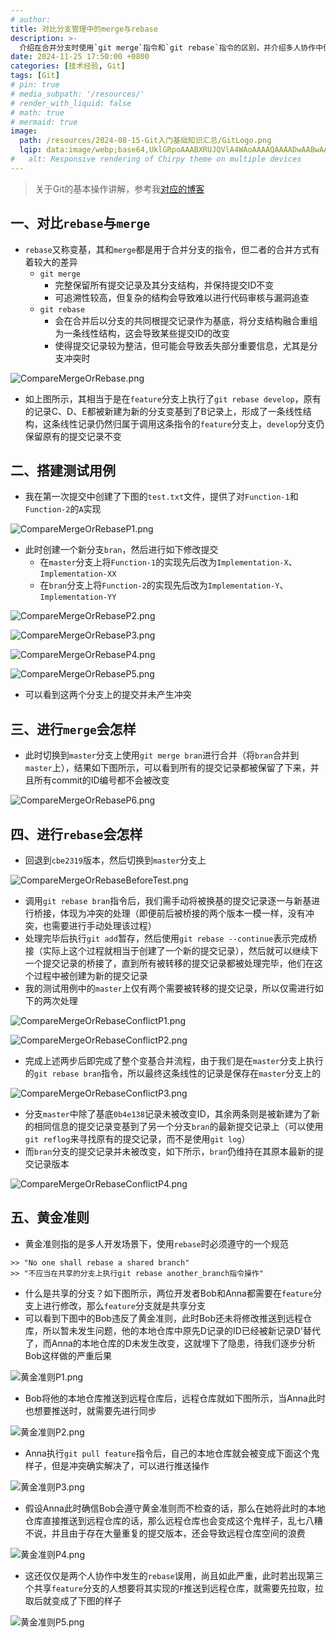 ```yaml
---
# author:
title: 对比分支管理中的merge与rebase
description: >-
  介绍在合并分支时使用`git merge`指令和`git rebase`指令的区别，并介绍多人协作中使用`rebase`需要遵守的黄金准则，以及若不遵守有怎样的后果
date: 2024-11-25 17:50:00 +0800
categories: [技术经验, Git]
tags: [Git]
# pin: true
# media_subpath: '/resources/'
# render_with_liquid: false
# math: true
# mermaid: true
image:
  path: /resources/2024-08-15-Git入门基础知识汇总/GitLogo.png
  lqip: data:image/webp;base64,UklGRpoAAABXRUJQVlA4WAoAAAAQAAAADwAABwAAQUxQSDIAAAARL0AmbZurmr57yyIiqE8oiG0bejIYEQTgqiDA9vqnsUSI6H+oAERp2HZ65qP/VIAWAFZQOCBCAAAA8AEAnQEqEAAIAAVAfCWkAALp8sF8rgRgAP7o9FDvMCkMde9PK7euH5M1m6VWoDXf2FkP3BqV0ZYbO6NA/VFIAAAA
#   alt: Responsive rendering of Chirpy theme on multiple devices
---
```


>关于Git的基本操作讲解，参考我[对应的博客](https://whythz.github.io/posts/Git%E5%85%A5%E9%97%A8%E5%9F%BA%E7%A1%80%E7%9F%A5%E8%AF%86%E6%B1%87%E6%80%BB/)

## 一、对比`rebase`与`merge`
- `rebase`又称变基，其和`merge`都是用于合并分支的指令，但二者的合并方式有着较大的差异
	- `git merge`
		- 完整保留所有提交记录及其分支结构，并保持提交ID不变
		- 可追溯性较高，但复杂的结构会导致难以进行代码审核与漏洞追查
	- `git rebase`
		- 会在合并后以分支的共同根提交记录作为基底，将分支结构融合重组为一条线性结构，这会导致某些提交ID的改变
		- 使得提交记录较为整洁，但可能会导致丢失部分重要信息，尤其是分支冲突时

![CompareMergeOrRebase.png](/resources/2024-11-25-对比分支管理中的merge与rebase/CompareMergeOrRebase.png)

- 如上图所示，其相当于是在`feature`分支上执行了`git rebase develop`，原有的记录C、D、E都被新建为新的分支变基到了B记录上，形成了一条线性结构，这条线性记录仍然归属于调用这条指令的`feature`分支上，`develop`分支仍保留原有的提交记录不变

## 二、搭建测试用例

- 我在第一次提交中创建了下图的`test.txt`文件，提供了对`Function-1`和`Function-2`的`A`实现

![CompareMergeOrRebaseP1.png](/resources/2024-11-25-对比分支管理中的merge与rebase/CompareMergeOrRebaseP1.png)

- 此时创建一个新分支`bran`，然后进行如下修改提交
	- 在`master`分支上将`Function-1`的实现先后改为`Implementation-X`、`Implementation-XX`
	- 在`bran`分支上将`Function-2`的实现先后改为`Implementation-Y`、`Implementation-YY`

![CompareMergeOrRebaseP2.png](/resources/2024-11-25-对比分支管理中的merge与rebase/CompareMergeOrRebaseP2.png)

![CompareMergeOrRebaseP3.png](/resources/2024-11-25-对比分支管理中的merge与rebase/CompareMergeOrRebaseP3.png)

![CompareMergeOrRebaseP4.png](/resources/2024-11-25-对比分支管理中的merge与rebase/CompareMergeOrRebaseP4.png)

![CompareMergeOrRebaseP5.png](/resources/2024-11-25-对比分支管理中的merge与rebase/CompareMergeOrRebaseP5.png)

- 可以看到这两个分支上的提交并未产生冲突

## 三、进行`merge`会怎样
- 此时切换到`master`分支上使用`git merge bran`进行合并（将`bran`合并到`master`上），结果如下图所示，可以看到所有的提交记录都被保留了下来，并且所有commit的ID编号都不会被改变

![CompareMergeOrRebaseP6.png](/resources/2024-11-25-对比分支管理中的merge与rebase/CompareMergeOrRebaseP6.png)

## 四、进行`rebase`会怎样
- 回退到`cbe2319`版本，然后切换到`master`分支上

![CompareMergeOrRebaseBeforeTest.png](/resources/2024-11-25-对比分支管理中的merge与rebase/CompareMergeOrRebaseBeforeTest.png)

- 调用`git rebase bran`指令后，我们需手动将被换基的提交记录逐一与新基进行桥接，体现为冲突的处理（即便前后被桥接的两个版本一模一样，没有冲突，也需要进行手动处理该过程）
- 处理完毕后执行`git add`暂存，然后使用`git rebase --continue`表示完成桥接（实际上这个过程就相当于创建了一个新的提交记录），然后就可以继续下一个提交记录的桥接了，直到所有被转移的提交记录都被处理完毕，他们在这个过程中被创建为新的提交记录
- 我的测试用例中的`master`上仅有两个需要被转移的提交记录，所以仅需进行如下的两次处理

![CompareMergeOrRebaseConflictP1.png](/resources/2024-11-25-对比分支管理中的merge与rebase/CompareMergeOrRebaseConflictP1.png)

![CompareMergeOrRebaseConflictP2.png](/resources/2024-11-25-对比分支管理中的merge与rebase/CompareMergeOrRebaseConflictP2.png)

- 完成上述两步后即完成了整个变基合并流程，由于我们是在`master`分支上执行的`git rebase bran`指令，所以最终这条线性的记录是保存在`master`分支上的

![CompareMergeOrRebaseConflictP3.png](/resources/2024-11-25-对比分支管理中的merge与rebase/CompareMergeOrRebaseConflictP3.png)

- 分支`master`中除了基底`0b4e138`记录未被改变ID，其余两条则是被新建为了新的相同信息的提交记录变基到了另一个分支`bran`的最新提交记录上（可以使用`git reflog`来寻找原有的提交记录，而不是使用`git log`）
- 而`bran`分支的提交记录并未被改变，如下所示，`bran`仍维持在其原本最新的提交记录版本

![CompareMergeOrRebaseConflictP4.png](/resources/2024-11-25-对比分支管理中的merge与rebase/CompareMergeOrRebaseConflictP4.png)

## 五、黄金准则
- 黄金准则指的是多人开发场景下，使用`rebase`时必须遵守的一个规范

```
>> "No one shall rebase a shared branch"
>> "不应当在共享的分支上执行git rebase another_branch指令操作"
```

- 什么是共享的分支？如下图所示，两位开发者Bob和Anna都需要在`feature`分支上进行修改，那么`feature`分支就是共享分支
- 可以看到下图中的Bob违反了黄金准则，此时Bob还未将修改推送到远程仓库，所以暂未发生问题，他的本地仓库中原先D记录的ID已经被新记录D'替代了，而Anna的本地仓库的D未发生改变，这就埋下了隐患，待我们逐步分析Bob这样做的严重后果

![黄金准则P1.png](/resources/2024-11-25-对比分支管理中的merge与rebase/黄金准则P1.png)

- Bob将他的本地仓库推送到远程仓库后，远程仓库就如下图所示，当Anna此时也想要推送时，就需要先进行同步

![黄金准则P2.png](/resources/2024-11-25-对比分支管理中的merge与rebase/黄金准则P2.png)

- Anna执行`git pull feature`指令后，自己的本地仓库就会被变成下面这个鬼样子，但是冲突确实解决了，可以进行推送操作

![黄金准则P3.png](/resources/2024-11-25-对比分支管理中的merge与rebase/黄金准则P3.png)

- 假设Anna此时确信Bob会遵守黄金准则而不检查的话，那么在她将此时的本地仓库直接推送到远程仓库的话，那么远程仓库也会变成这个鬼样子，乱七八糟不说，并且由于存在大量重复的提交版本，还会导致远程仓库空间的浪费

![黄金准则P4.png](/resources/2024-11-25-对比分支管理中的merge与rebase/黄金准则P4.png)

- 这还仅仅是两个人协作中发生的`rebase`误用，尚且如此严重，此时若出现第三个共享`feature`分支的人想要将其实现的`F`推送到远程仓库，就需要先拉取，拉取后就变成了下图的样子

![黄金准则P5.png](/resources/2024-11-25-对比分支管理中的merge与rebase/黄金准则P5.png)